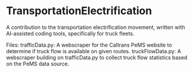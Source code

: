# TransportationElectrification
A contribution to the transportation electrification movement, written with AI-assisted coding tools, specifically for truck fleets. 

Files:
trafficData.py: A webscraper for the Caltrans PeMS website to determine if truck flow is available on given routes.
truckFlowData.py: A webscraper building on trafficData.py to collect truck flow statistics based on the PeMS data source.
